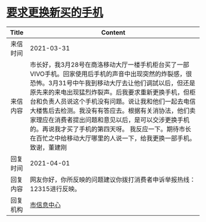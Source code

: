 # <a href="http://www.shangluo.gov.cn/zmhd/ldxxxx.jsp?urltype=leadermail.LeaderMailContentUrl&wbtreeid=1112&leadermailid=7085">要求更换新买的手机</a>
| Title |                                                                                                                           Content                                                                                                                           |
|:-----:|-------------------------------------------------------------------------------------------------------------------------------------------------------------------------------------------------------------------------------------------------------------|
| 来信时间  | 2021-03-31                                                                                                                                                                                                                                                  |
| 来信内容  | 市长好，我3月28号在商洛移动大厅一楼手机柜台买了一部VIVO手机。回家使用后手机的声音中出现突然的炸裂感，很恐怖。3月31号中午我到移动大厅去让他们调試以后，但还是原先来的来电出现猛烈炸裂声。后我要求重新更换手机，但柜台和负责人员说这个手机没有问题。说让我和他们一起去电信大楼售后去检测。我没有有答应去。根据有关消协法，他们卖家理应在消费者提出问题和意见以后，是可以交涉更换手机的。再说我才买了手机的第四天呀。 我反应一下。期待市长在百忙之中给移动大厅哪里的人说一下，给我更换一部手机。 致谢，董建刚 |
| 回复时间  | 2021-04-01                                                                                                                                                                                                                                                  |
| 回复内容  | 网友你好，你所反映的问题建议你拨打消费者申诉举报热线：12315进行反映。                                                                                                                                                                                                                       |
| 回复机构  | <a href="../../categories/agencies/市信息中心.md">市信息中心</a>                                                                                                                                                                                                        |